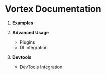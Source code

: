 # Vortex Documentation

1. [**Examples**](https://github.com/vega-js/vortex/docs/examples/main.md)

2. **Advanced Usage**
    - Plugins
    - DI Integration

3. **Devtools**
    - DevTools Integration




